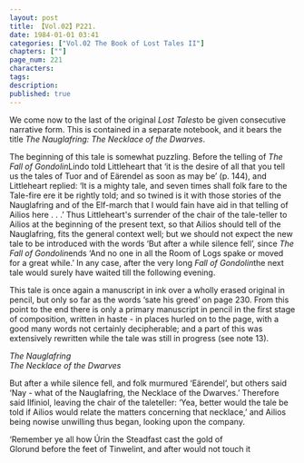 ```yaml
---
layout: post
title: 【Vol.02】P221.
date: 1984-01-01 03:41
categories: ["Vol.02 The Book of Lost Tales II"]
chapters: [""]
page_num: 221
characters: 
tags: 
description: 
published: true
---
```


<p style="text-indent: 0;">
We come now to the last of the original <I>Lost Tales</I>to be given consecutive narrative form. This is contained in a separate notebook, and it bears the title <I>The Nauglafring: The Necklace of the Dwarves</I>.
</p>

The beginning of this tale is somewhat puzzling. Before the telling of <I>The Fall of Gondolin</I>Lindo told Littleheart that ‘it is the desire of all that you tell us the tales of Tuor and of Eärendel as soon as may be’ (p. 144), and Littleheart replied: ‘It is a mighty tale, and seven times shall folk fare to the Tale-fire ere it be rightly told; and so twined is it with those stories of the Nauglafring and of the Elf-march that I would fain have aid in that telling of Ailios here . . .’ Thus Littleheart's surrender of the chair of the tale-teller to Ailios at the beginning of the present text, so that Ailios should tell of the Nauglafring, fits the general context well; but we should not expect the new tale to be introduced with the words ‘But after a while silence fell’, since <I>The Fall of Gondolin</I>ends ‘And no one in all the Room of Logs spake or moved for a great while.’ In any case, after the very long <I>Fall of Gondolin</I>the next tale would surely have waited till the following evening.

This tale is once again a manuscript in ink over a wholly erased original in pencil, but only so far as the words ‘sate his greed’ on page 230. From this point to the end there is only a primary manuscript in pencil in the first stage of composition, written in haste - in places hurled on to the page, with a good many words not certainly decipherable; and a part of this was extensively rewritten while the tale was still in progress (see note 13).

<I>The Nauglafring<BR>The Necklace of the Dwarves</I>

But after a while silence fell, and folk murmured ‘Eärendel’, but others said ‘Nay - what of the Nauglafring, the Necklace of the Dwarves.’ Therefore said Ilfiniol, leaving the chair of the taleteller: ‘Yea, better would the tale be told if Ailios would relate the matters concerning that necklace,’ and Ailios being nowise unwilling thus began, looking upon the company.

‘Remember ye all how Úrin the Steadfast cast the gold of<BR>Glorund before the feet of Tinwelint, and after would not touch it

